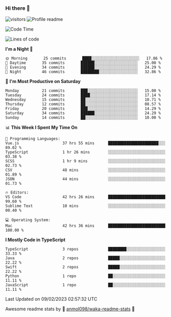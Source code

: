 ### Hi there 👋  
![visitors](https://visitor-badge.laobi.icu/badge?page_id=leverglowh) ![Profile readme](https://github.com/leverglowh/leverglowh/workflows/Profile%20readme/badge.svg?branch=master)

<!--START_SECTION:waka-->
![Code Time](http://img.shields.io/badge/Code%20Time-1%2C799%20hrs%2021%20mins-blue)

![Lines of code](https://img.shields.io/badge/From%20Hello%20World%20I%27ve%20Written-18%20Thousand%20lines%20of%20code-blue)

**I'm a Night 🦉** 

```text
🌞 Morning       25 commits       ████░░░░░░░░░░░░░░░░░░░░░   17.86 % 
🌆 Daytime       35 commits       ██████░░░░░░░░░░░░░░░░░░░   25.00 % 
🌃 Evening       34 commits       ██████░░░░░░░░░░░░░░░░░░░   24.29 % 
🌙 Night         46 commits       ████████░░░░░░░░░░░░░░░░░   32.86 % 

```
📅 **I'm Most Productive on Saturday** 

```text
Monday          21 commits       ███░░░░░░░░░░░░░░░░░░░░░░   15.00 % 
Tuesday         24 commits       ████░░░░░░░░░░░░░░░░░░░░░   17.14 % 
Wednesday       15 commits       ██░░░░░░░░░░░░░░░░░░░░░░░   10.71 % 
Thursday        12 commits       ██░░░░░░░░░░░░░░░░░░░░░░░   08.57 % 
Friday          20 commits       ███░░░░░░░░░░░░░░░░░░░░░░   14.29 % 
Saturday        34 commits       ██████░░░░░░░░░░░░░░░░░░░   24.29 % 
Sunday          14 commits       ██░░░░░░░░░░░░░░░░░░░░░░░   10.00 % 

```


📊 **This Week I Spent My Time On** 

```text
💬 Programming Languages: 
Vue.js                   37 hrs 55 mins      ██████████████████████░░░   89.02 % 
TypeScript               1 hr 26 mins        ░░░░░░░░░░░░░░░░░░░░░░░░░   03.38 % 
SCSS                     1 hr 9 mins         ░░░░░░░░░░░░░░░░░░░░░░░░░   02.73 % 
CSV                      48 mins             ░░░░░░░░░░░░░░░░░░░░░░░░░   01.89 % 
JSON                     44 mins             ░░░░░░░░░░░░░░░░░░░░░░░░░   01.73 % 

🔥 Editors: 
VS Code                  42 hrs 26 mins      █████████████████████████   99.60 % 
Sublime Text             10 mins             ░░░░░░░░░░░░░░░░░░░░░░░░░   00.40 % 

💻 Operating System: 
Mac                      42 hrs 36 mins      █████████████████████████   100.00 % 

```

**I Mostly Code in TypeScript** 

```text
TypeScript               3 repos             ████████░░░░░░░░░░░░░░░░░   33.33 % 
Java                     2 repos             █████░░░░░░░░░░░░░░░░░░░░   22.22 % 
Swift                    2 repos             █████░░░░░░░░░░░░░░░░░░░░   22.22 % 
Python                   1 repo              ██░░░░░░░░░░░░░░░░░░░░░░░   11.11 % 
JavaScript               1 repo              ██░░░░░░░░░░░░░░░░░░░░░░░   11.11 % 

```



 Last Updated on 09/02/2023 02:57:32 UTC
<!--END_SECTION:waka-->


Awesome readme stats by :star2: [anmol098/waka-readme-stats](https://github.com/anmol098/waka-readme-stats) :star2:
